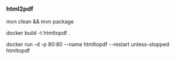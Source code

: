 ### html2pdf

mvn clean && mvn package

docker build -t htmltopdf .

docker run -d -p 80:80 --name htmltopdf --restart unless-stopped htmltopdf